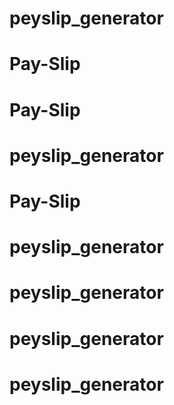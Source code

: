 # peyslip_generator
# Pay-Slip
# Pay-Slip
# peyslip_generator
# Pay-Slip
# peyslip_generator
# peyslip_generator
# peyslip_generator
# peyslip_generator
